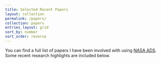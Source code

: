 ```yaml
---
title: Selected Recent Papers
layout: collection
permalink: /papers/
collection: papers
entries_layout: grid
sort_by: number
sort_order: reverse
---
```


You can find a full list of papers I have been involved with using [NASA ADS](https://ui.adsabs.harvard.edu/search/p_=0&q=%20author%3A%22Steinhardt%2C%20C%22&sort=date%20desc%2C%20bibcode%20desc).  Some recent research highlights are included below.

